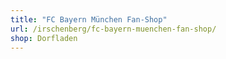 ```yaml
---
title: "FC Bayern München Fan-Shop"
url: /irschenberg/fc-bayern-muenchen-fan-shop/
shop: Dorfladen
---
```

